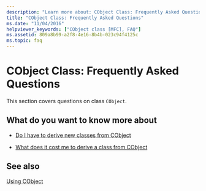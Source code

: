 ```yaml
---
description: "Learn more about: CObject Class: Frequently Asked Questions"
title: "CObject Class: Frequently Asked Questions"
ms.date: "11/04/2016"
helpviewer_keywords: ["CObject class [MFC], FAQ"]
ms.assetid: 809a8b99-a2f8-4e16-8b4b-023c94f4125c
ms.topic: faq
---
```

# CObject Class: Frequently Asked Questions

This section covers questions on class `CObject`.

## What do you want to know more about

- [Do I have to derive new classes from CObject](do-i-have-to-derive-new-classes-from-cobject-q.md)

- [What does it cost me to derive a class from CObject](what-does-it-cost-me-to-derive-a-class-from-cobject-q.md)

## See also

[Using CObject](using-cobject.md)
